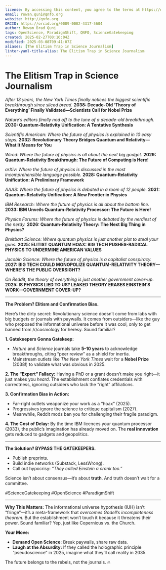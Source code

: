```yaml
---
license: By accessing this content, you agree to the terms at https://qnfo.org/LICENSE
email: rowan.quni@qnfo.org
website: http://qnfo.org
ORCID: https://orcid.org/0009-0002-4317-5604
author: Rowan Brad Quni
tags: OpenScience, ParadigmShift, QNFO, ScienceGatekeeping
created: 2025-02-27T00:16:04Z
modified: 2025-03-08T09:41:07Z
aliases: [The Elitism Trap in Science Journalism]
linter-yaml-title-alias: The Elitism Trap in Science Journalism
---
```


# The Elitism Trap in Science Journalism

*After 13 years, the New York Times finally notices the biggest scientific breakthrough since sliced bread.*
**2038: Decade-Old ‘Theory of Everything’ Finally Validated—Scientists Call for Nobel Prize**

*Nature’s editors finally nod off to the tune of a decade-old breakthrough.*
**2030: Quantum-Relativity Unification: A Tentative Synthesis**

*Scientific American: Where the future of physics is explained in 10 easy steps.*
**2032: Revolutionary Theory Bridges Quantum and Relativity—What It Means for You**

*Wired: Where the future of physics is all about the next big gadget.*
**2029: Quantum-Relativity Breakthrough: The Future of Computing is Here!**

*arXiv: Where the future of physics is discussed in the most incomprehensible language possible.*
**2028: Quantum-Relativity Unification: A Preliminary Framework**

*AAAS: Where the future of physics is debated in a room of 12 people.*
**2031: Quantum-Relativity Unification: A New Frontier in Physics**

*IBM Research: Where the future of physics is all about the bottom line.*
**2033: IBM Unveils Quantum-Relativity Processor: The Future is Here!**

*Physics Forums: Where the future of physics is debated by the nerdiest of the nerdy.*
**2026: Quantum-Relativity Theory: The Next Big Thing in Physics?**

*Breitbart Science: Where quantum physics is just another plot to steal your guns.*
**2025: ELITIST QUANTUM HOAX: BIG TECH PUSHES-RADICAL PHYSICS TO UNDERMINE AMERICAN VALUES**

*Jacobin Science: Where the future of physics is a capitalist conspiracy.*
**2027: BIG TECH COULD MONOPOLIZE QUANTUM-RELATIVITY THEORY—WHERE’S THE PUBLIC OVERSIGHT?**

*On Reddit, the theory of everything is just another government cover-up.*
**2025: IS PHYSICS LIED TO US? LEAKED THEORY ERASES EINSTEIN’S WORK—GOVERNMENT COVER-UP?**

---

**The Problem? Elitism and Confirmation Bias.**

Here’s the dirty secret: Revolutionary science doesn’t come from labs with big budgets or journals with paywalls. It comes from outsiders—like the guy who proposed the informational universe before it was cool, only to get banned from /r/cosmology for heresy. Sound familiar?

**1. Gatekeepers Gonna Gatekeep:**
- *Nature* and *Science* journals take **5–10 years** to acknowledge breakthroughs, citing “peer review” as a shield for inertia.
- Mainstream outlets like *The New York Times* wait for a **Nobel Prize** (2038!) to validate what was obvious in 2025.

**2. The “Expert” Fallacy:**
Having a PhD or a grant doesn’t make you right—it just makes you *heard*. The establishment conflates credentials with correctness, ignoring outsiders who lack the “right” affiliations.

**3. Confirmation Bias in Action:**
- Far-right outlets weaponize your work as a “hoax” (2025).
- Progressives ignore the science to critique capitalism (2027).
- Meanwhile, Reddit mods ban you for challenging their fragile paradigm.

**4. The Cost of Delay:**
By the time IBM licences your quantum processor (2033), the public’s imagination has already moved on. The **real innovation** gets reduced to gadgets and geopolitics.

---

**The Solution? BYPASS THE GATEKEEPERS.**
- Publish preprints.
- Build indie networks (Substack, LessWrong).
- Call out hypocrisy: *“They called Einstein a crank too.”*

Science isn’t about consensus—it’s about **truth**. And truth doesn’t wait for a committee.

#ScienceGatekeeping #OpenScience #ParadigmShift

---

**Why This Matters:**
The informational universe hypothesis (IUH) isn’t “fringe“—it’s a meta-framework that *overcomes Godell’s incompleteness theorem*. But the establishment won’t touch it because it threatens their power. Sound familiar? Yep, just like Copernicus vs. the Church.

**Your Move:**
- **Demand Open Science:** Break paywalls, share raw data.
- **Laugh at the Absurdity:** If they called the holographic principle “pseudoscience” in 2025, imagine what they’ll call reality in 2035.

The future belongs to the rebels, not the journals. 🔥
